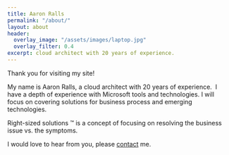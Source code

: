 ```yaml
---
title: Aaron Ralls
permalink: "/about/"
layout: about
header:
  overlay_image: "/assets/images/laptop.jpg"
  overlay_filter: 0.4
excerpt: cloud architect with 20 years of experience.
---
```


Thank you for visiting my site!

My name is Aaron Ralls, a cloud architect with 20 years of experience.  I have a depth of experience with Microsoft tools and technologies. I will focus on covering solutions for business process and emerging technologies.

Right-sized solutions ™ is a concept of focusing on resolving the business issue vs. the symptoms.


I would love to hear from you, please [contact](/contact/) me.
